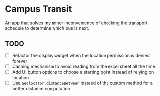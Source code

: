 # Campus Transit

An app that solves my minor inconvenience of checking the transport schedule to determine which bus is next.

## TODO
- [ ] Refactor the display widget when the location permission is denied forever
- [ ] Caching mechanism to avoid reading from the excel sheet all the time
- [ ] Add UI button options to choose a starting point instead of relying on location
- [ ] Use `Geolocator.distanceBetween` instaed of the custom method for a better distance computation
